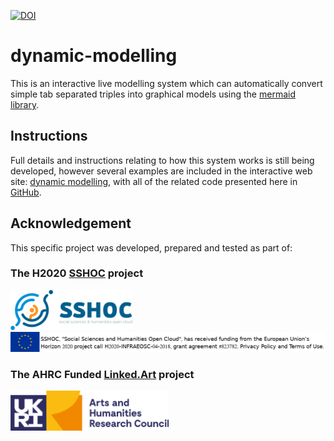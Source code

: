 [![DOI](https://zenodo.org/badge/281618147.svg)](https://zenodo.org/badge/latestdoi/281618147)
# dynamic-modelling
This is an interactive live modelling system which can automatically convert simple tab separated triples into graphical models using the [mermaid library](https://mermaid-js.github.io/mermaid).  

## Instructions
Full details and instructions relating to how this system works is still being developed, however several examples are included in the interactive web site: [dynamic modelling](https://research.ng-london.org.uk/modelling/), with all of the related code presented here in [GitHub](https://github.com/jpadfield/dynamic-modelling).

## Acknowledgement
This specific project was developed, prepared and tested as part of:

### The H2020 [SSHOC](https://sshopencloud.eu/) project
[<img height="64px" src="https://github.com/jpadfield/simple-modelling/blob/master/docs/graphics/sshoc-logo.png" alt="SSHOC">](https://sshopencloud.eu/)<br/>
[<img height="32px" src="https://github.com/jpadfield/simple-modelling/blob/master/docs/graphics/sshoc-eu-tag2.png" alt="SSHOC">](https://sshopencloud.eu/)

### The AHRC Funded [Linked.Art](https://linked.art/) project
[<img height="64px" src="https://github.com/jpadfield/simple-modelling/blob/master/docs/graphics/UKRI_AHR_Council-Logo_Horiz-RGB.png" alt="Linked.Art">](https://ahrc.ukri.org/)
